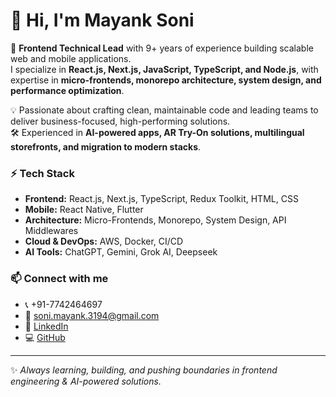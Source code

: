 # 👋 Hi, I'm Mayank Soni  

🚀 **Frontend Technical Lead** with 9+ years of experience building scalable web and mobile applications.  
I specialize in **React.js, Next.js, JavaScript, TypeScript, and Node.js**, with expertise in **micro-frontends, monorepo architecture, system design, and performance optimization**.  

💡 Passionate about crafting clean, maintainable code and leading teams to deliver business-focused, high-performing solutions.  
🛠️ Experienced in **AI-powered apps, AR Try-On solutions, multilingual storefronts, and migration to modern stacks**.  

### ⚡ Tech Stack
- **Frontend:** React.js, Next.js, TypeScript, Redux Toolkit, HTML, CSS  
- **Mobile:** React Native, Flutter  
- **Architecture:** Micro-Frontends, Monorepo, System Design, API Middlewares  
- **Cloud & DevOps:** AWS, Docker, CI/CD  
- **AI Tools:** ChatGPT, Gemini, Grok AI, Deepseek  

### 📫 Connect with me
- 📞 +91-7742464697
- 📧 soni.mayank.3194@gmail.com  
- 💼 [LinkedIn](https://www.linkedin.com/in/mayank-soni-007/)  
- 💻 [GitHub](https://github.com/mayankSoni07)  

---
✨ *Always learning, building, and pushing boundaries in frontend engineering & AI-powered solutions.*  
